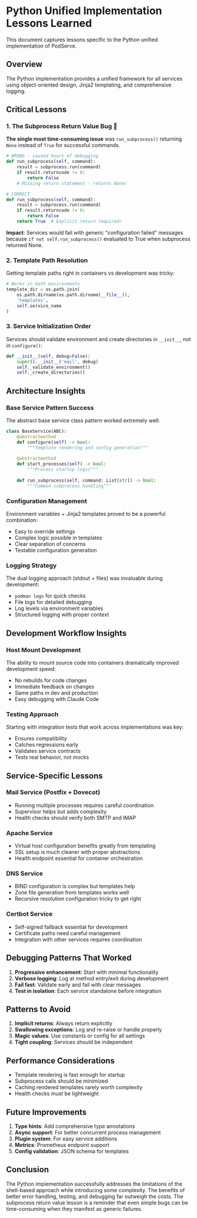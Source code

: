 # Python Unified Implementation Lessons Learned

This document captures lessons specific to the Python unified implementation of PodServe.

## Overview

The Python implementation provides a unified framework for all services using object-oriented design, Jinja2 templating, and comprehensive logging.

## Critical Lessons

### 1. The Subprocess Return Value Bug 🐛

**The single most time-consuming issue** was `run_subprocess()` returning `None` instead of `True` for successful commands.

```python
# WRONG - caused hours of debugging
def run_subprocess(self, command):
    result = subprocess.run(command)
    if result.returncode != 0:
        return False
    # Missing return statement - returns None!

# CORRECT
def run_subprocess(self, command):
    result = subprocess.run(command)
    if result.returncode != 0:
        return False
    return True  # Explicit return required!
```

**Impact**: Services would fail with generic "configuration failed" messages because `if not self.run_subprocess()` evaluated to True when subprocess returned None.

### 2. Template Path Resolution

Getting template paths right in containers vs development was tricky:

```python
# Works in both environments
template_dir = os.path.join(
    os.path.dirname(os.path.dirname(__file__)),
    'templates',
    self.service_name
)
```

### 3. Service Initialization Order

Services should validate environment and create directories in `__init__`, not in `configure()`:

```python
def __init__(self, debug=False):
    super().__init__('mail', debug)
    self._validate_environment()
    self._create_directories()
```

## Architecture Insights

### Base Service Pattern Success

The abstract base service class pattern worked extremely well:

```python
class BaseService(ABC):
    @abstractmethod
    def configure(self) -> bool:
        """Template rendering and config generation"""
        
    @abstractmethod
    def start_processes(self) -> bool:
        """Process startup logic"""
        
    def run_subprocess(self, command: List[str]) -> bool:
        """Common subprocess handling"""
```

### Configuration Management

Environment variables + Jinja2 templates proved to be a powerful combination:
- Easy to override settings
- Complex logic possible in templates
- Clear separation of concerns
- Testable configuration generation

### Logging Strategy

The dual logging approach (stdout + files) was invaluable during development:
- `podman logs` for quick checks
- File logs for detailed debugging
- Log levels via environment variables
- Structured logging with proper context

## Development Workflow Insights

### Host Mount Development

The ability to mount source code into containers dramatically improved development speed:
- No rebuilds for code changes
- Immediate feedback on changes
- Same paths in dev and production
- Easy debugging with Claude Code

### Testing Approach

Starting with integration tests that work across implementations was key:
- Ensures compatibility
- Catches regressions early
- Validates service contracts
- Tests real behavior, not mocks

## Service-Specific Lessons

### Mail Service (Postfix + Dovecot)
- Running multiple processes requires careful coordination
- Supervisor helps but adds complexity
- Health checks should verify both SMTP and IMAP

### Apache Service
- Virtual host configuration benefits greatly from templating
- SSL setup is much cleaner with proper abstractions
- Health endpoint essential for container orchestration

### DNS Service
- BIND configuration is complex but templates help
- Zone file generation from templates works well
- Recursive resolution configuration tricky to get right

### Certbot Service
- Self-signed fallback essential for development
- Certificate paths need careful management
- Integration with other services requires coordination

## Debugging Patterns That Worked

1. **Progressive enhancement**: Start with minimal functionality
2. **Verbose logging**: Log at method entry/exit during development
3. **Fail fast**: Validate early and fail with clear messages
4. **Test in isolation**: Each service standalone before integration

## Patterns to Avoid

1. **Implicit returns**: Always return explicitly
2. **Swallowing exceptions**: Log and re-raise or handle properly
3. **Magic values**: Use constants or config for all settings
4. **Tight coupling**: Services should be independent

## Performance Considerations

- Template rendering is fast enough for startup
- Subprocess calls should be minimized
- Caching rendered templates rarely worth complexity
- Health checks must be lightweight

## Future Improvements

1. **Type hints**: Add comprehensive type annotations
2. **Async support**: For better concurrent process management
3. **Plugin system**: For easy service additions
4. **Metrics**: Prometheus endpoint support
5. **Config validation**: JSON schema for templates

## Conclusion

The Python implementation successfully addresses the limitations of the shell-based approach while introducing some complexity. The benefits of better error handling, testing, and debugging far outweigh the costs. The subprocess return value lesson is a reminder that even simple bugs can be time-consuming when they manifest as generic failures.